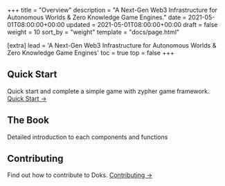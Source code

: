 +++
title = "Overview"
description = "A Next-Gen Web3 Infrastructure for Autonomous Worlds & Zero Knowledge Game Engines."
date = 2021-05-01T08:00:00+00:00
updated = 2021-05-01T08:00:00+00:00
draft = false
weight = 10
sort_by = "weight"
template = "docs/page.html"

[extra]
lead = 'A Next-Gen Web3 Infrastructure for Autonomous Worlds & Zero Knowledge Game Engines'
toc = true
top = false
+++

## Quick Start

Quick start and complete a simple game with zypher game framework. [Quick Start →](../quick-start/)

## The Book

Detailed introduction to each components and functions

## Contributing

Find out how to contribute to Doks. [Contributing →](../../contributing/how-to-contribute/)
